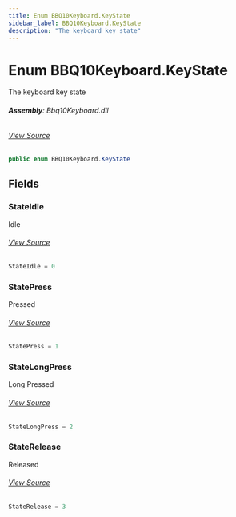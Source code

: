 ```yaml
---
title: Enum BBQ10Keyboard.KeyState
sidebar_label: BBQ10Keyboard.KeyState
description: "The keyboard key state"
---
```

# Enum BBQ10Keyboard.KeyState
The keyboard key state

###### **Assembly**: Bbq10Keyboard.dll
###### [View Source](https://github.com/WildernessLabs/Meadow.Foundation.git/blob/develop/Source/Meadow.Foundation.Peripherals/Sensors.Hid.BBQ10Keyboard/Driver/BBQ10Keyboard.Enums.cs#L8)
```csharp title="Declaration"
public enum BBQ10Keyboard.KeyState
```
## Fields
### StateIdle
Idle
###### [View Source](https://github.com/WildernessLabs/Meadow.Foundation.git/blob/develop/Source/Meadow.Foundation.Peripherals/Sensors.Hid.BBQ10Keyboard/Driver/BBQ10Keyboard.Enums.cs#L13)
```csharp title="Declaration"
StateIdle = 0
```
### StatePress
Pressed
###### [View Source](https://github.com/WildernessLabs/Meadow.Foundation.git/blob/develop/Source/Meadow.Foundation.Peripherals/Sensors.Hid.BBQ10Keyboard/Driver/BBQ10Keyboard.Enums.cs#L17)
```csharp title="Declaration"
StatePress = 1
```
### StateLongPress
Long Pressed
###### [View Source](https://github.com/WildernessLabs/Meadow.Foundation.git/blob/develop/Source/Meadow.Foundation.Peripherals/Sensors.Hid.BBQ10Keyboard/Driver/BBQ10Keyboard.Enums.cs#L21)
```csharp title="Declaration"
StateLongPress = 2
```
### StateRelease
Released
###### [View Source](https://github.com/WildernessLabs/Meadow.Foundation.git/blob/develop/Source/Meadow.Foundation.Peripherals/Sensors.Hid.BBQ10Keyboard/Driver/BBQ10Keyboard.Enums.cs#L25)
```csharp title="Declaration"
StateRelease = 3
```

